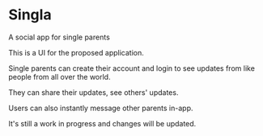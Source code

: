# Singla
A social app for single parents

This is a UI for the proposed application.

Single parents can create their account and login to see updates from like people from all over the world.

They can share their updates, see others' updates.

Users can also instantly message other parents in-app.

It's still a work in progress and changes will be updated.
